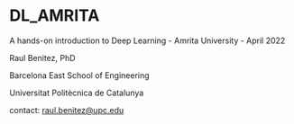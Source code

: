 # DL_AMRITA
A hands-on introduction to Deep Learning - Amrita University - April 2022

Raul Benitez, PhD 

Barcelona East School of Engineering

Universitat Politècnica de Catalunya

contact: raul.benitez@upc.edu

